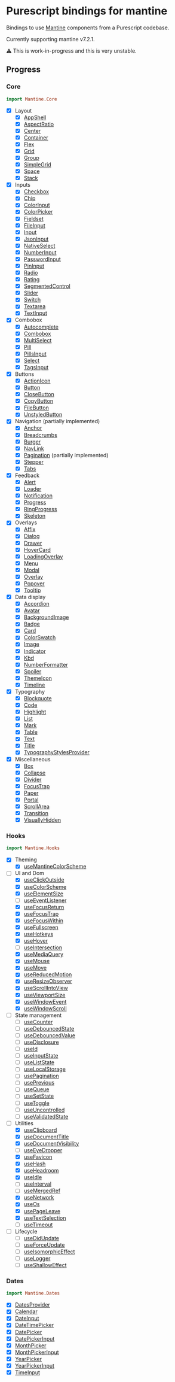 # Purescript bindings for mantine

Bindings to use [Mantine](mantine.dev) components from a Purescript codebase.

Currently supporting mantine v7.2.1.

:warning: This is work-in-progress and this is very unstable.

## Progress

### Core

```purescript
import Mantine.Core
```

- [x] Layout
  - [x] [AppShell](https://mantine.dev/core/app-shell/)
  - [x] [AspectRatio](https://mantine.dev/core/aspect-ratio/)
  - [x] [Center](https://mantine.dev/core/center/)
  - [x] [Container](https://mantine.dev/core/container/)
  - [x] [Flex](https://mantine.dev/core/flex/)
  - [x] [Grid](https://mantine.dev/core/grid/)
  - [x] [Group](https://mantine.dev/core/group/)
  - [x] [SimpleGrid](https://mantine.dev/core/simple-grid/)
  - [x] [Space](https://mantine.dev/core/space/)
  - [x] [Stack](https://mantine.dev/core/stack/)
- [x] Inputs
  - [x] [Checkbox](https://mantine.dev/core/checkbox/)
  - [x] [Chip](https://mantine.dev/core/chip/)
  - [x] [ColorInput](https://mantine.dev/core/color-input/)
  - [x] [ColorPicker](https://mantine.dev/core/color-picker/)
  - [x] [Fieldset](https://mantine.dev/core/fieldset/)
  - [x] [FileInput](https://mantine.dev/core/file-input/)
  - [x] [Input](https://mantine.dev/core/input/)
  - [x] [JsonInput](https://mantine.dev/core/json-input/)
  - [x] [NativeSelect](https://mantine.dev/core/native-select/)
  - [x] [NumberInput](https://mantine.dev/core/number-input/)
  - [x] [PasswordInput](https://mantine.dev/core/password-input/)
  - [x] [PinInput](https://mantine.dev/core/password-input/)
  - [x] [Radio](https://mantine.dev/core/radio/)
  - [x] [Rating](https://mantine.dev/core/rating/)
  - [x] [SegmentedControl](https://mantine.dev/core/segmented-control/)
  - [x] [Slider](https://mantine.dev/core/slider/)
  - [x] [Switch](https://mantine.dev/core/switch/)
  - [x] [Textarea](https://mantine.dev/core/textarea/)
  - [x] [TextInput](https://mantine.dev/core/text-input/)
- [x] Combobox
  - [x] [Autocomplete](https://mantine.dev/core/autocomplete/)
  - [x] [Combobox](https://mantine.dev/core/combobox/)
  - [x] [MultiSelect](https://mantine.dev/core/multi-select/)
  - [x] [Pill](https://mantine.dev/core/pill/)
  - [x] [PillsInput](https://mantine.dev/core/pills-input/)
  - [x] [Select](https://mantine.dev/core/select/)
  - [x] [TagsInput](https://mantine.dev/core/tags-input/)
- [x] Buttons
  - [x] [ActionIcon](https://mantine.dev/core/action-icon/)
  - [x] [Button](https://mantine.dev/core/button/)
  - [x] [CloseButton](https://mantine.dev/core/close-button/)
  - [x] [CopyButton](https://mantine.dev/core/copy-button/)
  - [x] [FileButton](https://mantine.dev/core/file-button/)
  - [x] [UnstyledButton](https://mantine.dev/core/unstyled-button)
- [x] Navigation (partially implemented)
  - [x] [Anchor](https://mantine.dev/core/anchor/)
  - [x] [Breadcrumbs](https://mantine.dev/core/breadcrumbs/)
  - [x] [Burger](https://mantine.dev/core/burger/)
  - [x] [NavLink](https://mantine.dev/core/nav-link/)
  - [x] [Pagination](https://mantine.dev/core/pagination/) (partially implemented)
  - [x] [Stepper](https://mantine.dev/core/stepper/)
  - [x] [Tabs](https://mantine.dev/core/tabs/)
- [x] Feedback
  - [x] [Alert](https://mantine.dev/core/alert/)
  - [x] [Loader](https://mantine.dev/core/loader/)
  - [x] [Notification](https://mantine.dev/core/notification/)
  - [x] [Progress](https://mantine.dev/core/progress/)
  - [x] [RingProgress](https://mantine.dev/core/ring-progress/)
  - [x] [Skeleton](https://mantine.dev/core/skeleton/)
- [x] Overlays
  - [x] [Affix](https://mantine.dev/core/affix/)
  - [x] [Dialog](https://mantine.dev/core/dialog/)
  - [x] [Drawer](https://mantine.dev/core/drawer/)
  - [x] [HoverCard](https://mantine.dev/core/hover-card/)
  - [x] [LoadingOverlay](https://mantine.dev/core/loading-overlay/)
  - [x] [Menu](https://mantine.dev/core/menu/)
  - [x] [Modal](https://mantine.dev/core/modal/)
  - [x] [Overlay](https://mantine.dev/core/overlay/)
  - [x] [Popover](https://mantine.dev/core/popover/)
  - [x] [Tooltip](https://mantine.dev/core/tooltip/)
- [x] Data display
  - [x] [Accordion](https://mantine.dev/core/accordion/)
  - [x] [Avatar](https://mantine.dev/core/avatar/)
  - [x] [BackgroundImage](https://mantine.dev/core/background-image/)
  - [x] [Badge](https://mantine.dev/core/badge/)
  - [x] [Card](https://mantine.dev/core/card/)
  - [x] [ColorSwatch](https://mantine.dev/core/color-swatch/)
  - [x] [Image](https://mantine.dev/core/image/)
  - [x] [Indicator](https://mantine.dev/core/indicator/)
  - [x] [Kbd](https://mantine.dev/core/kbd/)
  - [x] [NumberFormatter](https://mantine.dev/core/number-formatter/)
  - [x] [Spoiler](https://mantine.dev/core/spoiler/)
  - [x] [ThemeIcon](https://mantine.dev/core/theme-icon/)
  - [x] [Timeline](https://mantine.dev/core/timeline/)
- [x] Typography
  - [x] [Blockquote](https://mantine.dev/core/blockquote/)
  - [x] [Code](https://mantine.dev/core/code/)
  - [x] [Highlight](https://mantine.dev/core/highlight/)
  - [x] [List](https://mantine.dev/core/list/)
  - [x] [Mark](https://mantine.dev/core/mark/)
  - [x] [Table](https://mantine.dev/core/table/)
  - [x] [Text](https://mantine.dev/core/text/)
  - [x] [Title](https://mantine.dev/core/title/)
  - [x] [TypographyStylesProvider](https://mantine.dev/core/typography-styles-provider/)
- [x] Miscellaneous
  - [x] [Box](https://mantine.dev/core/box/)
  - [x] [Collapse](https://mantine.dev/core/collapse/)
  - [x] [Divider](https://mantine.dev/core/divider/)
  - [x] [FocusTrap](https://mantine.dev/core/focus-trap/)
  - [x] [Paper](https://mantine.dev/core/paper/)
  - [x] [Portal](https://mantine.dev/core/portal/)
  - [x] [ScrollArea](https://mantine.dev/core/scroll-area/)
  - [x] [Transition](https://mantine.dev/core/transition/)
  - [x] [VisuallyHidden](https://mantine.dev/core/visually-hidden/)

### Hooks

```purescript
import Mantine.Hooks
```

- [x] Theming
  - [x] [useMantineColorScheme](https://mantine.dev/guides/dark-theme/#colorschemeprovider)
- [ ] UI and Dom
  - [x] [useClickOutside](https://mantine.dev/hooks/use-click-outside/)
  - [x] [useColorScheme](https://mantine.dev/hooks/use-color-scheme/)
  - [x] [useElementSize](https://mantine.dev/hooks/use-element-size/)
  - [ ] [useEventListener](https://mantine.dev/hooks/use-event-listener/)
  - [x] [useFocusReturn](https://mantine.dev/hooks/use-focus-return/)
  - [x] [useFocusTrap](https://mantine.dev/hooks/use-focus-trap/)
  - [x] [useFocusWithin](https://mantine.dev/hooks/use-focus-within/)
  - [x] [useFullscreen](https://mantine.dev/hooks/use-fullscreen/)
  - [x] [useHotkeys](https://mantine.dev/hooks/use-hotkeys/)
  - [x] [useHover](https://mantine.dev/hooks/use-hover/)
  - [ ] [useIntersection](https://mantine.dev/hooks/use-intersection/)
  - [x] [useMediaQuery](https://mantine.dev/hooks/use-media-query/)
  - [x] [useMouse](https://mantine.dev/hooks/use-mouse/)
  - [x] [useMove](https://mantine.dev/hooks/use-move/)
  - [x] [useReducedMotion](https://mantine.dev/hooks/use-reduced-motion/)
  - [x] [useResizeObserver](https://mantine.dev/hooks/use-resize-observer/)
  - [x] [useScrollIntoView](https://mantine.dev/hooks/use-scroll-into-view/)
  - [x] [useViewportSize](https://mantine.dev/hooks/use-viewport-size/)
  - [x] [useWindowEvent](https://mantine.dev/hooks/use-window-event/)
  - [x] [useWindowScroll](https://mantine.dev/hooks/use-window-scroll/)
- [ ] State management
  - [ ] [useCounter](https://mantine.dev/hooks/use-counter/)
  - [ ] [useDebouncedState](https://mantine.dev/hooks/use-debounced-state/)
  - [ ] [useDebouncedValue](https://mantine.dev/hooks/use-debounced-value/)
  - [ ] [useDisclosure](https://mantine.dev/hooks/use-disclosure/)
  - [ ] [useId](https://mantine.dev/hooks/use-id/)
  - [ ] [useInputState](https://mantine.dev/hooks/use-input-state/)
  - [ ] [useListState](https://mantine.dev/hooks/use-list-state/)
  - [ ] [useLocalStorage](https://mantine.dev/hooks/use-local-storage/)
  - [ ] [usePagination](https://mantine.dev/hooks/use-pagination/)
  - [ ] [usePrevious](https://mantine.dev/hooks/use-previous/)
  - [ ] [useQueue](https://mantine.dev/hooks/use-queue/)
  - [ ] [useSetState](https://mantine.dev/hooks/use-set-state/)
  - [ ] [useToggle](https://mantine.dev/hooks/use-toggle/)
  - [ ] [useUncontrolled](https://mantine.dev/hooks/use-uncontrolled/)
  - [ ] [useValidatedState](https://mantine.dev/hooks/use-validated-state/)
- [ ] Utilities
  - [x] [useClipboard](https://mantine.dev/hooks/use-clipboard/)
  - [x] [useDocumentTitle](https://mantine.dev/hooks/use-document-title/)
  - [x] [useDocumentVisibility](https://mantine.dev/hooks/use-document-visibility/)
  - [ ] [useEyeDropper](https://mantine.dev/hooks/use-eye-dropper/)
  - [x] [useFavicon](https://mantine.dev/hooks/use-favicon/)
  - [x] [useHash](https://mantine.dev/hooks/use-hash/)
  - [x] [useHeadroom](https://mantine.dev/hooks/use-headroom/)
  - [x] [useIdle](https://mantine.dev/hooks/use-idle/)
  - [ ] [useInterval](https://mantine.dev/hooks/use-interval/)
  - [ ] [useMergedRef](https://mantine.dev/hooks/use-merged-ref/)
  - [x] [useNetwork](https://mantine.dev/hooks/use-network/)
  - [x] [useOs](https://mantine.dev/hooks/use-os/)
  - [x] [usePageLeave](https://mantine.dev/hooks/use-page-leave/)
  - [x] [useTextSelection](https://mantine.dev/hooks/use-text-selection/)
  - [ ] [useTimeout](https://mantine.dev/hooks/use-timeout/)
- [ ] Lifecycle
  - [ ] [useDidUpdate](https://mantine.dev/hooks/use-did-update/)
  - [ ] [useForceUpdate](https://mantine.dev/hooks/use-force-update/)
  - [ ] [useIsomorphicEffect](https://mantine.dev/hooks/use-isomorphic-effect/)
  - [ ] [useLogger](https://mantine.dev/hooks/use-logger/)
  - [ ] [useShallowEffect](https://mantine.dev/hooks/use-shallow-effect/)

### Dates

```purescript
import Mantine.Dates
```

- [x] [DatesProvider](dates/dates-provider/)
- [x] [Calendar](dates/calendar/)
- [x] [DateInput](dates/date-input/)
- [x] [DateTimePicker](dates/date-time-picker/)
- [x] [DatePicker](dates/date-picker/)
- [x] [DatePickerInput](dates/date-picker-input/)
- [x] [MonthPicker](dates/month-picker/)
- [x] [MonthPickerInput](dates/month-picker-input/)
- [x] [YearPicker](dates/year-picker/)
- [x] [YearPickerInput](dates/year-picker-input/)
- [x] [TimeInput](dates/time-input/)
